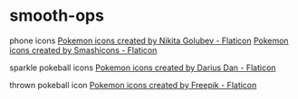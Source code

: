 # smooth-ops
<!-- Links to credit for icons, please dont erase yet -->
phone icons
<a href="https://www.flaticon.com/free-icons/pokemon" title="pokemon icons">Pokemon icons created by Nikita Golubev - Flaticon</a>
<a href="https://www.flaticon.com/free-icons/pokemon" title="pokemon icons">Pokemon icons created by Smashicons - Flaticon</a>

sparkle pokeball icons
<a href="https://www.flaticon.com/free-icons/pokemon" title="pokemon icons">Pokemon icons created by Darius Dan - Flaticon</a>

thrown pokeball icon
<a href="https://www.flaticon.com/free-icons/pokemon" title="pokemon icons">Pokemon icons created by Freepik - Flaticon</a>